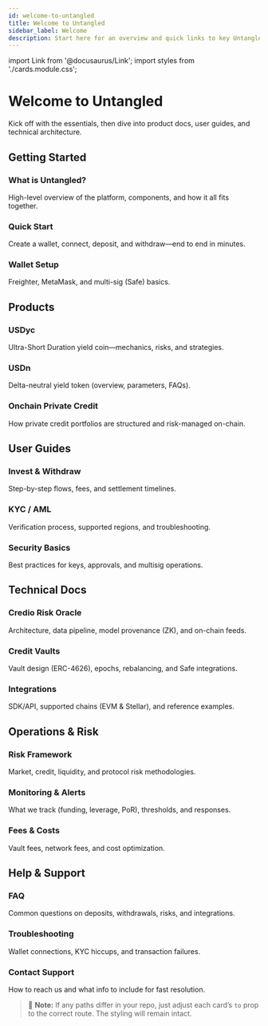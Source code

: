 ```yaml
---
id: welcome-to-untangled
title: Welcome to Untangled
sidebar_label: Welcome
description: Start here for an overview and quick links to key Untangled docs.
---
```


import Link from '@docusaurus/Link';
import styles from './cards.module.css';

# Welcome to Untangled

Kick off with the essentials, then dive into product docs, user guides, and technical architecture.

## Getting Started

<div className={styles.cardGrid}>

  <Link className={styles.card} to="/docs/user-documentation/overview">
    <h3>What is Untangled?</h3>
    <p>High-level overview of the platform, components, and how it all fits together.</p>
  </Link>

  <Link className={styles.card} to="/docs/user-documentation/quickstart">
    <h3>Quick Start</h3>
    <p>Create a wallet, connect, deposit, and withdraw—end to end in minutes.</p>
  </Link>

  <Link className={styles.card} to="/docs/user-documentation/wallets">
    <h3>Wallet Setup</h3>
    <p>Freighter, MetaMask, and multi-sig (Safe) basics.</p>
  </Link>

</div>

## Products

<div className={styles.cardGrid}>

  <Link className={styles.card} to="/docs/category/usdyc">
    <h3>USDyc</h3>
    <p>Ultra-Short Duration yield coin—mechanics, risks, and strategies.</p>
  </Link>

  <Link className={styles.card} to="/docs/category/usdn">
    <h3>USDn</h3>
    <p>Delta-neutral yield token (overview, parameters, FAQs).</p>
  </Link>

  <Link className={styles.card} to="/docs/user-documentation/Onchain-Private-Credit">
    <h3>Onchain Private Credit</h3>
    <p>How private credit portfolios are structured and risk-managed on-chain.</p>
  </Link>

</div>

## User Guides

<div className={styles.cardGrid}>

  <Link className={styles.card} to="/docs/user-documentation/Untangled-Pools/invest-and-withdraw">
    <h3>Invest & Withdraw</h3>
    <p>Step-by-step flows, fees, and settlement timelines.</p>
  </Link>

  <Link className={styles.card} to="/docs/user-documentation/kyc-aml">
    <h3>KYC / AML</h3>
    <p>Verification process, supported regions, and troubleshooting.</p>
  </Link>

  <Link className={styles.card} to="/docs/user-documentation/wallet-security">
    <h3>Security Basics</h3>
    <p>Best practices for keys, approvals, and multisig operations.</p>
  </Link>

</div>

## Technical Docs

<div className={styles.cardGrid}>

  <Link className={styles.card} to="/docs/credio/overview">
    <h3>Credio Risk Oracle</h3>
    <p>Architecture, data pipeline, model provenance (ZK), and on-chain feeds.</p>
  </Link>

  <Link className={styles.card} to="/docs/credio/Onchain-Private-Credit">
    <h3>Credit Vaults</h3>
    <p>Vault design (ERC-4626), epochs, rebalancing, and Safe integrations.</p>
  </Link>

  <Link className={styles.card} to="/docs/developer/integrations">
    <h3>Integrations</h3>
    <p>SDK/API, supported chains (EVM & Stellar), and reference examples.</p>
  </Link>

</div>

## Operations & Risk

<div className={styles.cardGrid}>

  <Link className={styles.card} to="/docs/risk/overview">
    <h3>Risk Framework</h3>
    <p>Market, credit, liquidity, and protocol risk methodologies.</p>
  </Link>

  <Link className={styles.card} to="/docs/risk/monitoring">
    <h3>Monitoring & Alerts</h3>
    <p>What we track (funding, leverage, PoR), thresholds, and responses.</p>
  </Link>

  <Link className={styles.card} to="/docs/operations/fees-and-costs">
    <h3>Fees & Costs</h3>
    <p>Vault fees, network fees, and cost optimization.</p>
  </Link>

</div>

## Help & Support

<div className={styles.cardGrid}>

  <Link className={styles.card} to="/docs/user-documentation/faq">
    <h3>FAQ</h3>
    <p>Common questions on deposits, withdrawals, risks, and integrations.</p>
  </Link>

  <Link className={styles.card} to="/docs/user-documentation/troubleshooting">
    <h3>Troubleshooting</h3>
    <p>Wallet connections, KYC hiccups, and transaction failures.</p>
  </Link>

  <Link className={styles.card} to="/docs/user-documentation/contact-support">
    <h3>Contact Support</h3>
    <p>How to reach us and what info to include for fast resolution.</p>
  </Link>

</div>

> 🔎 **Note:** If any paths differ in your repo, just adjust each card’s `to` prop to the correct route. The styling will remain intact.
